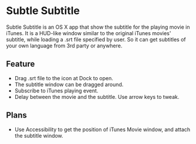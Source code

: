 Subtle Subtitle
===============
Subtle Subtitle is an OS X app that show the subtitle for the playing movie in iTunes. It is a HUD-like window similar to the original iTunes movies' subtitle, while loading a .srt file specified by user. So it can get subtitles of your own language from 3rd party or anywhere.

## Feature ##

- Drag .srt file to the icon at Dock to open.
- The subtitle window can be dragged around.
- Subscribe to iTunes playing event.
- Delay between the movie and the subtitle. Use arrow keys to tweak.

## Plans ##

- Use Accessibility to get the position of iTunes Movie window, and attach the subtitle window.
